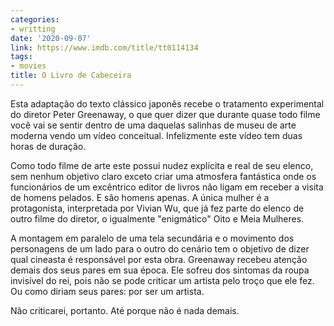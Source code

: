 ```yaml
---
categories:
- writting
date: '2020-09-07'
link: https://www.imdb.com/title/tt0114134
tags:
- movies
title: O Livro de Cabeceira
---
```


Esta adaptação do texto clássico japonês recebe o tratamento experimental do diretor Peter Greenaway, o que quer dizer que durante quase todo filme você vai se sentir dentro de uma daquelas salinhas de museu de arte moderna vendo um vídeo conceitual. Infelizmente este vídeo tem duas horas de duração.

Como todo filme de arte este possui nudez explícita e real de seu elenco, sem nenhum objetivo claro exceto criar uma atmosfera fantástica onde os funcionários de um excêntrico editor de livros não ligam em receber a visita de homens pelados. E são homens apenas. A única mulher é a protagonista, interpretada por Vivian Wu, que já fez parte do elenco de outro filme do diretor, o igualmente "enigmático" Oito e Meia Mulheres.

A montagem em paralelo de uma tela secundária e o movimento dos personagens de um lado para o outro do cenário tem o objetivo de dizer qual cineasta é responsável por esta obra. Greenaway recebeu atenção demais dos seus pares em sua época. Ele sofreu dos sintomas da roupa invisível do rei, pois não se pode criticar um artista pelo troço que ele fez. Ou como diriam seus pares: por ser um artista.

Não criticarei, portanto. Até porque não é nada demais.

